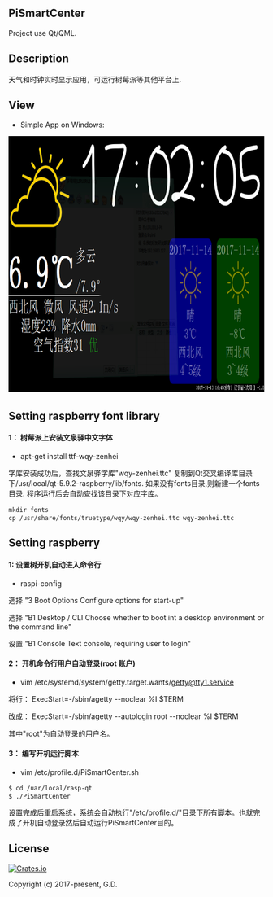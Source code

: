 ## PiSmartCenter

Project use Qt/QML.

## Description

天气和时钟实时显示应用，可运行树莓派等其他平台上.

## View

* Simple App on Windows:

<div align=left><img width="800" height="505" src="https://github.com/to9/PiSmartCenter/blob/master/images/PiSmartCenter.png"/></div>

## Setting raspberry font library

#### 1： 树莓派上安装文泉驿中文字体
- apt-get install ttf-wqy-zenhei

字库安装成功后，查找文泉驿字库"wqy-zenhei.ttc" 复制到Qt交叉编译库目录下/usr/local/qt-5.9.2-raspberry/lib/fonts. 
如果没有fonts目录,则新建一个fonts目录. 程序运行后会自动查找该目录下对应字库。
```
mkdir fonts
cp /usr/share/fonts/truetype/wqy/wqy-zenhei.ttc wqy-zenhei.ttc
```

## Setting raspberry

#### 1: 设置树开机自动进入命令行

- raspi-config

选择 "3 Boot Options            Configure options for start-up"

选择 "B1 Desktop / CLI          Choose whether to boot int a desktop environment or the command line"

设置 "B1 Console                Text console, requiring user to login" 

#### 2： 开机命令行用户自动登录(root 账户)

- vim /etc/systemd/system/getty.target.wants/getty@tty1.service

将行： ExecStart=-/sbin/agetty --noclear %I $TERM

改成： ExecStart=-/sbin/agetty --autologin root --noclear %I $TERM

其中"root"为自动登录的用户名。

#### 3： 编写开机运行脚本

- vim /etc/profile.d/PiSmartCenter.sh
```
$ cd /uar/local/rasp-qt
$ ./PiSmartCenter 
```
设置完成后重启系统，系统会自动执行"/etc/profile.d/"目录下所有脚本。也就完成了开机自动登录然后自动运行PiSmartCenter目的。

## License

[![Crates.io](https://img.shields.io/packagist/l/doctrine/orm.svg?style=plastic)](https://github.com/to9/CodeStyle)<br>

Copyright (c) 2017-present, G.D.
